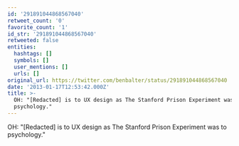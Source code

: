 ```yaml
---
id: '291891044868567040'
retweet_count: '0'
favorite_count: '1'
id_str: '291891044868567040'
retweeted: false
entities:
  hashtags: []
  symbols: []
  user_mentions: []
  urls: []
original_url: https://twitter.com/benbalter/status/291891044868567040
date: '2013-01-17T12:53:42.000Z'
title: >-
  OH: "[Redacted] is to UX design as The Stanford Prison Experiment was to
  psychology."
---
```


OH: "[Redacted] is to UX design as The Stanford Prison Experiment was to psychology."